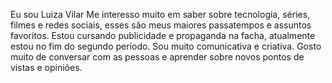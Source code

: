 Eu sou Luiza Vilar
Me interesso muito em saber sobre tecnologia, séries, filmes e redes sociais, esses são meus maiores passatempos e assuntos favoritos.
Estou cursando publicidade e propaganda na facha, atualmente estou no fim do segundo período.
Sou muito comunicativa e criativa. 
Gosto muito de conversar com as pessoas e aprender sobre novos pontos de vistas e opiniões.

